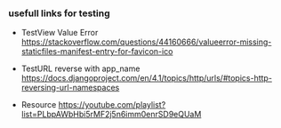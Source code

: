 ### usefull links for testing


- TestView Value Error
https://stackoverflow.com/questions/44160666/valueerror-missing-staticfiles-manifest-entry-for-favicon-ico

- TestURL reverse with app_name
https://docs.djangoproject.com/en/4.1/topics/http/urls/#topics-http-reversing-url-namespaces

- Resource
https://youtube.com/playlist?list=PLbpAWbHbi5rMF2j5n6imm0enrSD9eQUaM
